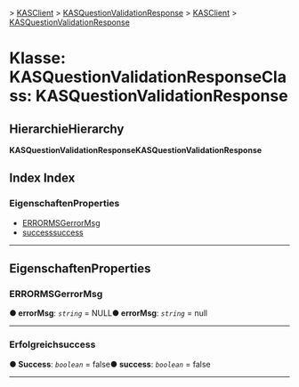 <span data-ttu-id="a2ee7-101">[](../README.md) > [KASClient](../modules/kasclient.md) > [KASQuestionValidationResponse](../classes/kasclient.kasquestionvalidationresponse.md)</span><span class="sxs-lookup"><span data-stu-id="a2ee7-101">[](../README.md) > [KASClient](../modules/kasclient.md) > [KASQuestionValidationResponse](../classes/kasclient.kasquestionvalidationresponse.md)</span></span>

# <a name="class-kasquestionvalidationresponse"></a><span data-ttu-id="a2ee7-102">Klasse: KASQuestionValidationResponse</span><span class="sxs-lookup"><span data-stu-id="a2ee7-102">Class: KASQuestionValidationResponse</span></span>

## <a name="hierarchy"></a><span data-ttu-id="a2ee7-103">Hierarchie</span><span class="sxs-lookup"><span data-stu-id="a2ee7-103">Hierarchy</span></span>

<span data-ttu-id="a2ee7-104">**KASQuestionValidationResponse**</span><span class="sxs-lookup"><span data-stu-id="a2ee7-104">**KASQuestionValidationResponse**</span></span>

## <a name="index"></a><span data-ttu-id="a2ee7-105">Index </span><span class="sxs-lookup"><span data-stu-id="a2ee7-105">Index</span></span>

### <a name="properties"></a><span data-ttu-id="a2ee7-106">Eigenschaften</span><span class="sxs-lookup"><span data-stu-id="a2ee7-106">Properties</span></span>

* [<span data-ttu-id="a2ee7-107">ERRORMSG</span><span class="sxs-lookup"><span data-stu-id="a2ee7-107">errorMsg</span></span>](kasclient.kasquestionvalidationresponse.md#errormsg)
* [<span data-ttu-id="a2ee7-108">success</span><span class="sxs-lookup"><span data-stu-id="a2ee7-108">success</span></span>](kasclient.kasquestionvalidationresponse.md#success)

---

## <a name="properties"></a><span data-ttu-id="a2ee7-109">Eigenschaften</span><span class="sxs-lookup"><span data-stu-id="a2ee7-109">Properties</span></span>

<a id="errormsg"></a>

###  <a name="errormsg"></a><span data-ttu-id="a2ee7-110">ERRORMSG</span><span class="sxs-lookup"><span data-stu-id="a2ee7-110">errorMsg</span></span>

<span data-ttu-id="a2ee7-111">**● errorMsg**: *`string`* = NULL</span><span class="sxs-lookup"><span data-stu-id="a2ee7-111">**● errorMsg**: *`string`* =  null</span></span>

___
<a id="success"></a>

###  <a name="success"></a><span data-ttu-id="a2ee7-112">Erfolgreich</span><span class="sxs-lookup"><span data-stu-id="a2ee7-112">success</span></span>

<span data-ttu-id="a2ee7-113">**● Success**: *`boolean`* = false</span><span class="sxs-lookup"><span data-stu-id="a2ee7-113">**● success**: *`boolean`* = false</span></span>

___

